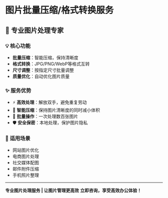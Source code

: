 # 图片批量压缩/格式转换服务

## 🎯 **专业图片处理专家**

### 💡 **核心功能**
- **批量压缩**：智能压缩，保持清晰度
- **格式转换**：JPG/PNG/WebP等格式互转
- **尺寸调整**：按指定尺寸批量调整
- **质量优化**：自动优化图片质量

### ✨ **服务优势**
- ⚡ **高效处理**：解放双手，避免重复劳动
- 🎯 **智能压缩**：保持图片清晰度的同时减小体积
- 💼 **批量操作**：一次处理数百张图片
- 🛡️ **安全保密**：本地处理，保护图片隐私

### 🎨 **适用场景**
- 网站图片优化
- 电商图片处理
- 社交媒体配图
- 邮件附件压缩
- 手机照片整理

---

**专业图片处理服务 | 让图片管理更高效**
**立即咨询，享受高效办公体验！**